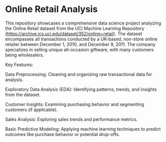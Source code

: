 # Online Retail Analysis

This repository showcases a comprehensive data science project analyzing the Online Retail dataset from the UCI Machine Learning Repository (https://archive.ics.uci.edu/dataset/352/online+retail). The dataset encompasses all transactions conducted by a UK-based, non-store online retailer between December 1, 2010, and December 9, 2011. The company specializes in selling unique all-occasion giftware, with many customers being wholesalers.

Key Features:

Data Preprocessing: Cleaning and organizing raw transactional data for analysis.

Exploratory Data Analysis (EDA): Identifying patterns, trends, and insights from the dataset.

Customer Insights: Examining purchasing behavior and segmenting customers (if applicable).

Sales Analysis: Exploring sales trends and performance metrics.

Basic Predictive Modeling: Applying machine learning techniques to predict outcomes like purchase behavior or potential drop-offs.
